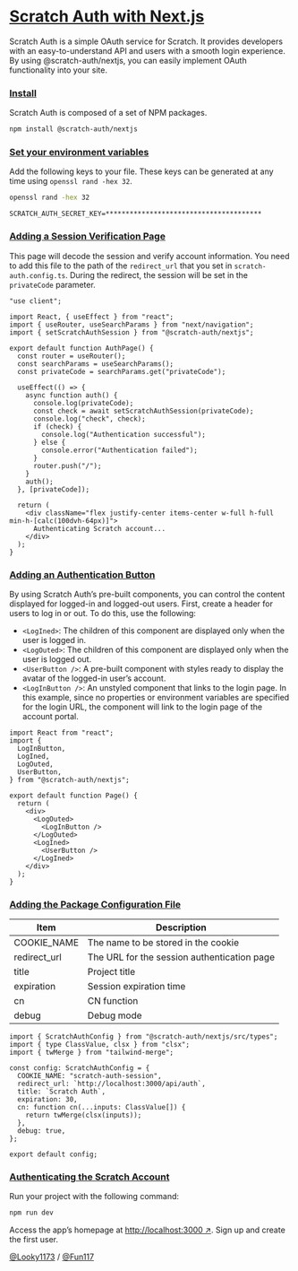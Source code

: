 # [Scratch Auth with Next.js](https://scratch-auth.netlify.app/en/docs/nextjs/quickstart)

Scratch Auth is a simple OAuth service for Scratch. It provides developers with an easy-to-understand API and users with a smooth login experience. By using @scratch-auth/nextjs, you can easily implement OAuth functionality into your site.


### [Install](https://scratch-auth.netlify.app/en/docs/nextjs/quickstart#install)

Scratch Auth is composed of a set of NPM packages.

```bash
npm install @scratch-auth/nextjs
```

### [Set your environment variables](https://scratch-auth.netlify.app/en/docs/nextjs/quickstart#set-your-environment-variables)

Add the following keys to your file. These keys can be generated at any time using `openssl rand -hex 32`.

```bash
openssl rand -hex 32
```

```env
SCRATCH_AUTH_SECRET_KEY=***************************************
```

### [Adding a Session Verification Page](https://scratch-auth.netlify.app/en/docs/nextjs/quickstart#adding-a-session-verification-page)

This page will decode the session and verify account information. You need to add this file to the path of the `redirect_url` that you set in `scratch-auth.config.ts`. During the redirect, the session will be set in the `privateCode` parameter.

```tsx filename="app/api/auth/page.tsx"
"use client";

import React, { useEffect } from "react";
import { useRouter, useSearchParams } from "next/navigation";
import { setScratchAuthSession } from "@scratch-auth/nextjs";

export default function AuthPage() {
  const router = useRouter();
  const searchParams = useSearchParams();
  const privateCode = searchParams.get("privateCode");

  useEffect(() => {
    async function auth() {
      console.log(privateCode);
      const check = await setScratchAuthSession(privateCode);
      console.log("check", check);
      if (check) {
        console.log("Authentication successful");
      } else {
        console.error("Authentication failed");
      }
      router.push("/");
    }
    auth();
  }, [privateCode]);

  return (
    <div className="flex justify-center items-center w-full h-full min-h-[calc(100dvh-64px)]">
      Authenticating Scratch account...
    </div>
  );
}
```

### [Adding an Authentication Button](https://scratch-auth.netlify.app/en/docs/nextjs/quickstart#adding-a-session-verification-page)

By using Scratch Auth’s pre-built components, you can control the content displayed for logged-in and logged-out users. First, create a header for users to log in or out. To do this, use the following:

- `<LogIned>`: The children of this component are displayed only when the user is logged in.
- `<LogOuted>`: The children of this component are displayed only when the user is logged out.
- `<UserButton />`: A pre-built component with styles ready to display the avatar of the logged-in user’s account.
- `<LogInButton />`: An unstyled component that links to the login page. In this example, since no properties or environment variables are specified for the login URL, the component will link to the login page of the account portal.

```tsx filename="app/page.tsx"
import React from "react";
import {
  LogInButton,
  LogIned,
  LogOuted,
  UserButton,
} from "@scratch-auth/nextjs";

export default function Page() {
  return (
    <div>
      <LogOuted>
        <LogInButton />
      </LogOuted>
      <LogIned>
        <UserButton />
      </LogIned>
    </div>
  );
}
```

### [Adding the Package Configuration File](https://scratch-auth.netlify.app/en/docs/nextjs/quickstart#adding-the-package-configuration-file)

| Item         | Description                                 |
| ------------ | ------------------------------------------- |
| COOKIE_NAME  | The name to be stored in the cookie         |
| redirect_url | The URL for the session authentication page |
| title        | Project title                               |
| expiration   | Session expiration time                     |
| cn           | CN function                                 |
| debug        | Debug mode                                  |

```tsx filename="scratch-auth.config.ts"
import { ScratchAuthConfig } from "@scratch-auth/nextjs/src/types";
import { type ClassValue, clsx } from "clsx";
import { twMerge } from "tailwind-merge";

const config: ScratchAuthConfig = {
  COOKIE_NAME: "scratch-auth-session",
  redirect_url: `http://localhost:3000/api/auth`,
  title: `Scratch Auth`,
  expiration: 30,
  cn: function cn(...inputs: ClassValue[]) {
    return twMerge(clsx(inputs));
  },
  debug: true,
};

export default config;
```

### [Authenticating the Scratch Account](https://scratch-auth.netlify.app/en/docs/nextjs/quickstart#authenticating-the-scratch-account)

Run your project with the following command:

```bash
npm run dev
```

Access the app’s homepage at [http://localhost:3000 ↗](http://localhost:3000). Sign
up and create the first user.

</Steps>

[@Looky1173](https://github.com/Looky1173) / [@Fun117](https://github.com/Fun117)